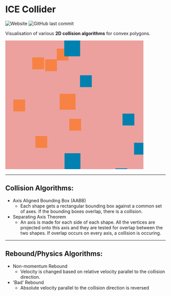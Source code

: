 # ICE Collider

![Website](https://img.shields.io/website?down_message=offline&up_color=green&up_message=online&url=https%3A%2F%2Fhydraulicsheep.github.io) 
![GitHub last commit](https://img.shields.io/github/last-commit/HydraulicSheep/iceCollider)


Visualisation of various **2D collision algorithms** for convex polygons.

![Preview Image](README_files/collisionpreview.png)

---

## Collision Algorithms:

- Axis Aligned Bounding Box (AABB)
  * Each shape gets a rectangular bounding box against a common set of axes. If the bounding boxes overlap, there is a collision.
- Separating Axis Theorem
  * An axis is made for each side of each shape. All the vertices are projected onto this axis and they are tested for overlap between the two shapes. If overlap occurs on every axis, a collision is occuring.
---

## Rebound/Physics Algorithms:

- Non-momentum Rebound
  * Velocity is changed based on relative velocity parallel to the collision direction.
- 'Bad' Rebound
  * Absolute velocity parallel to the collision direction is reversed
